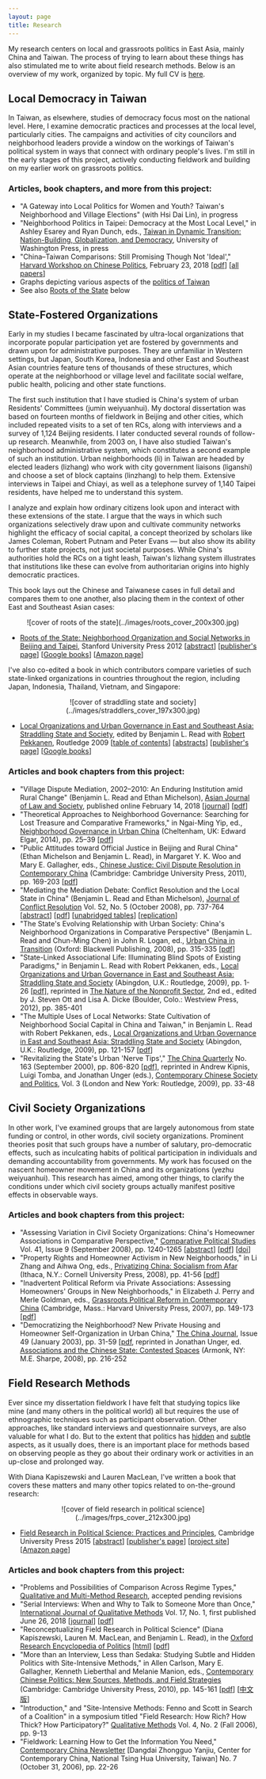 ```yaml
---
layout: page
title: Research
---
```

My research centers on local and grassroots politics in East Asia, mainly China and Taiwan. The process of trying to learn about these things has also stimulated me to write about field research methods. Below is an overview of my work, organized by topic. My full CV is [here](../about/BenRead-CurriculumVitae.pdf).

## Local Democracy in Taiwan

In Taiwan, as elsewhere, studies of democracy focus most on the national level. Here, I examine democratic practices and processes at the local level, particularly cities. The campaigns and activities of city councilors and neighborhood leaders provide a window on the workings of Taiwan's political system in ways that connect with ordinary people's lives. I'm still in the early stages of this project, actively conducting fieldwork and building on my earlier work on grassroots politics.

### Articles, book chapters, and more from this project:

+ "A Gateway into Local Politics for Women and Youth? Taiwan's Neighborhood and Village Elections" (with Hsi Dai Lin), in progress
+ "Neighborhood Politics in Taipei: Democracy at the Most Local Level," in Ashley Esarey and Ryan Dunch, eds., <u>Taiwan in Dynamic Transition: Nation-Building, Globalization, and Democracy</u>, University of Washington Press, in press
+ "China–Taiwan Comparisons: Still Promising Though Not 'Ideal'," <u>Harvard Workshop on Chinese Politics</u>, February 23, 2018 [[pdf](http://cnpoliticsworkinggroup.org/wp-content/uploads/2018/02/Ben-Read_China-Taiwan-Comparisons.pdf)] [[all papers](http://cnpoliticsworkinggroup.org/index.php/harvard-workshop-memos/)]
+ Graphs depicting various aspects of the [politics of Taiwan](../graphics/politics_in_taiwan.html) 
+ See also [<u>Roots of the State</u>](roots.html) below

## State-Fostered Organizations

Early in my studies I became fascinated by ultra-local organizations that incorporate popular participation yet are fostered by governments and drawn upon for administrative purposes. They are unfamiliar in Western settings, but Japan, South Korea, Indonesia and other East and Southeast Asian countries feature tens of thousands of these structures, which operate at the neighborhood or village level and facilitate social welfare, public health, policing and other state functions.

The first such institution that I have studied is China's system of urban Residents' Committees (jumin weiyuanhui). My doctoral dissertation was based on fourteen months of fieldwork in Beijing and other cities, which included repeated visits to a set of ten RCs, along with interviews and a survey of 1,124 Beijing residents. I later conducted several rounds of follow-up research. Meanwhile, from 2003 on, I have also studied Taiwan's neighborhood administrative system, which constitutes a second example of such an institution. Urban neighborhoods (li) in Taiwan are headed by elected leaders (lizhang) who work with city government liaisons (liganshi) and choose a set of block captains (linzhang) to help them. Extensive interviews in Taipei and Chiayi, as well as a telephone survey of 1,140 Taipei residents, have helped me to understand this system.

I analyze and explain how ordinary citizens look upon and interact with these extensions of the state. I argue that the ways in which such organizations selectively draw upon and cultivate community networks highlight the efficacy of social capital, a concept theorized by scholars like James Coleman, Robert Putnam and Peter Evans &#8212; but also show its ability to further state projects, not just societal purposes. While China's authorities hold the RCs on a tight leash, Taiwan's lizhang system illustrates that institutions like these can evolve from authoritarian origins into highly democratic practices.

This book lays out the Chinese and Taiwanese cases in full detail and compares them to one another, also placing them in the context of other East and Southeast Asian cases:

<div style="text-align:center" markdown="1">
![cover of roots of the state](../images/roots_cover_200x300.jpg)
</div>

+ <u>Roots of the State: Neighborhood Organization and Social Networks in Beijing and Taipei</u>, Stanford University Press 2012 [[abstract](roots.html)] [[publisher's page](http://www.sup.org/book.cgi?id=18646)] [[Google books](https://books.google.com/books?id=21_POQoSP4oC)] [[Amazon page](http://www.amazon.com/Roots-State-Neighborhood-Organization-Contemporary/dp/0804775656)]

I've also co-edited a book in which contributors compare varieties of such state-linked organizations in countries throughout the region, including Japan, Indonesia, Thailand, Vietnam, and Singapore:

<div style="text-align:center" markdown="1">
![cover of straddling state and society](../images/straddlers_cover_197x300.jpg)
</div>

+ <u>Local Organizations and Urban Governance in East and Southeast Asia: Straddling State and Society</u>, edited by Benjamin L. Read with [Robert Pekkanen](http://www.robertpekkanen.com), Routledge 2009 [[table of contents](straddlers.html)] [[abstracts](straddlers.html#abstracts)] [[publisher's page](http://www.routledgeasianstudies.com/books/Local-Organizations-and-Urban-Governance-in-East-and-Southeast-Asia-isbn9780415492997)] [[Google books](https://books.google.com/books?id=aoPUMmUsauoC)]

### Articles and book chapters from this project:

+ "Village Dispute Mediation, 2002–2010: An Enduring Institution amid Rural Change" (Benjamin L. Read and Ethan Michelson), <u>Asian Journal of Law and Society</u>, published online February 14, 2018 [[journal](https://www-cambridge-org.oca.ucsc.edu/core/journals/asian-journal-of-law-and-society/article/village-dispute-mediation-in-china-200210-an-enduring-institution-amid-rural-change/2832CFE41040C7051D0D860DFB801502)] [[pdf](../publications/Read-Michelson_2018_Village_Dispute_Mediation_in_China_2002-10.pdf)]
+ "Theoretical Approaches to Neighborhood Governance: Searching for Lost Treasure and Comparative Frameworks," in Ngai-Ming Yip, ed., <u>Neighborhood Governance in Urban China</u> (Cheltenham, UK: Edward Elgar, 2014), pp. 25–39 [[pdf](../publications/ReadBenjaminL_2014_TheoreticalApproachesToNeighbourhoodGovernance.pdf)]
+ "Public Attitudes toward Official Justice in Beijing and Rural China" (Ethan Michelson and Benjamin L. Read), in Margaret Y. K. Woo and Mary E. Gallagher, eds., <u>Chinese Justice: Civil Dispute Resolution in Contemporary China</u> (Cambridge: Cambridge University Press, 2011), pp. 169-203 [[pdf](../publications/Michelson-Read_2011_AttitudesTowardOfficialJustice.pdf)]
+ "Mediating the Mediation Debate: Conflict Resolution and the Local State in China" (Benjamin L. Read and Ethan Michelson), <u>Journal of Conflict Resolution</u> Vol. 52, No. 5 (October 2008), pp. 737-764 [[abstract](http://jcr.sagepub.com/cgi/content/abstract/52/5/737)] [[pdf](../publications/Read-Michelson_2008_JCR_Mediation.pdf)] [[unabridged tables](../publications/Mediation_FullTables.doc)] [[replication](../publications/Mediation_Replication.zip)]
+ "The State's Evolving Relationship with Urban Society: China's Neighborhood Organizations in Comparative Perspective" (Benjamin L. Read and Chun-Ming Chen) in John R. Logan, ed., <u>Urban China in Transition</u> (Oxford: Blackwell Publishing, 2008), pp. 315-335 [[pdf](../publications/Read-Chen_2008_StatesRelationshipWithUrbanSociety.pdf)]
+ "State-Linked Associational Life: Illuminating Blind Spots of Existing Paradigms," in Benjamin L. Read with Robert Pekkanen, eds., <u>Local Organizations and Urban Governance in East and Southeast Asia: Straddling State and Society</u> (Abingdon, U.K.: Routledge, 2009), pp. 1-26 [[pdf](../publications/ReadBenjaminL_2009_ch1_StateLinkedAssociationalLife.pdf)], reprinted in <u>The Nature of the Nonprofit Sector</u>, 2nd ed., edited by J. Steven Ott and Lisa A. Dicke (Boulder, Colo.: Westview Press, 2012), pp. 385-401
+ "The Multiple Uses of Local Networks: State Cultivation of Neighborhood Social Capital in China and Taiwan," in Benjamin L. Read with Robert Pekkanen, eds., <u>Local Organizations and Urban Governance in East and Southeast Asia: Straddling State and Society</u> (Abingdon, U.K.: Routledge, 2009), pp. 121-157 [[pdf]("../publications/ReadBenjaminL_2009_ch6_MultipleUsesOfLocalNetworks.pdf)]
+ "Revitalizing the State's Urban 'Nerve Tips'," <u>The China Quarterly</u> No. 163 (September 2000), pp. 806-820 [[pdf](../publications/ReadBenjaminL_2000_ChinaQ_RevitalizingNerveTips.pdf)], reprinted in Andrew Kipnis, Luigi Tomba, and Jonathan Unger (eds.), <u>Contemporary Chinese Society and Politics</u>, Vol. 3 (London and New York: Routledge, 2009), pp. 33-48

## Civil Society Organizations

In other work, I've examined groups that are largely autonomous from state funding or control, in other words, civil society organizations. Prominent theories posit that such groups have a number of salutary, pro-democratic effects, such as inculcating habits of political participation in individuals and demanding accountability from governments. My work has focused on the nascent homeowner movement in China and its organizations (yezhu weiyuanhui). This research has aimed, among other things, to clarify the conditions under which civil society groups actually manifest positive effects in observable ways.

### Articles and book chapters from this project:

+ "Assessing Variation in Civil Society Organizations: China's Homeowner Associations in Comparative Perspective," <u>Comparative Political Studies</u> Vol. 41, Issue 9 (September 2008), pp. 1240-1265 [[abstract](http://cps.sagepub.com/cgi/content/abstract/41/9/1240)] [[pdf](../publications/ReadBenjaminL_2008_CPS_AssessingCSOs.pdf)] [[doi](http://journals.sagepub.com/doi/10.1177/0010414007302340)]
+ "Property Rights and Homeowner Activism in New Neighborhoods," in Li Zhang and Aihwa Ong, eds., <u>Privatizing China: Socialism from Afar</u> (Ithaca, N.Y.: Cornell University Press, 2008), pp. 41-56 [[pdf](../publications/ReadBenjaminL_2008_PropertyRightsHomeownerActivism.pdf)]
+ "Inadvertent Political Reform via Private Associations: Assessing Homeowners' Groups in New Neighborhoods," in Elizabeth J. Perry and Merle Goldman, eds., <u>Grassroots Political Reform in Contemporary China</u> (Cambridge, Mass.: Harvard University Press, 2007), pp. 149-173 [[pdf](../publications/ReadBenjaminL_2007_InadvertentPoliticalReform.pdf)]
+ "Democratizing the Neighborhood? New Private Housing and Homeowner Self-Organization in Urban China," <u>The China Journal</u>, Issue 49 (January 2003), pp. 31-59 [[pdf](../publications/ReadBenjaminL_2003_ChinaJ_DemocratizingTheNeighbourhood.pdf), reprinted in Jonathan Unger, ed. <u>Associations and the Chinese State: Contested Spaces</u> (Armonk, NY: M.E. Sharpe, 2008), pp. 216-252

## Field Research Methods

Ever since my dissertation fieldwork I have felt that studying topics like mine (and many others in the political world) all but requires the use of ethnographic techniques such as participant observation. Other approaches, like standard interviews and questionnaire surveys, are also valuable for what I do. But to the extent that politics has <u>hidden</u> and <u>subtle</u> aspects, as it usually does, there is an important place for methods based on observing people as they go about their ordinary work or activities in an up-close and prolonged way.

With Diana Kapiszewski and Lauren MacLean, I've written a book that covers these matters and many other topics related to on-the-ground research:

<div style="text-align:center" markdown="1">
![cover of field research in political science](../images/frps_cover_212x300.jpg)
</div>

+ <u>Field Research in Political Science: Practices and Principles</u>, Cambridge University Press 2015 [[abstract](frps.html)] [[publisher's page](http://www.cambridge.org/us/academic/subjects/politics-international-relations/research-methods-politics/field-research-political-science-practices-and-principles)] [[project site](http://www.psfieldresearch.org/)] [[Amazon page](http://www.amazon.com/Field-Research-Political-Science-Principles/dp/0521184835/)]

### Articles and book chapters from this project:

+ "Problems and Possibilities of Comparison Across Regime Types," <u>Qualitative and Multi-Method Research</u>, accepted pending revisions
+ "Serial Interviews: When and Why to Talk to Someone More than Once," <u>International Journal of Qualitative Methods</u> Vol. 17, No. 1, first published June 26, 2018 [[journal](https://doi.org/10.1177/1609406918783452)] [[pdf](../publications/ReadBenjaminL_2018_Serial_Interviews_-_When_and_Why_to_Talk_to_Someone_More_than_Once.pdf)]
+ "Reconceptualizing Field Research in Political Science" (Diana Kapiszewski, Lauren M. MacLean, and Benjamin L. Read), in the [Oxford Research Encyclopedia of Politics](http://politics.oxfordre.com) [[html](http://politics.oxfordre.com/view/10.1093/acrefore/9780190228637.001.0001/acrefore-9780190228637-e-722)] [[pdf](../publications/Kapiszewski_MacLean_Read_2018_Reconceptualizing_Field_Research_in_PS.pdf)]
+ "More than an Interview, Less than Sedaka: Studying Subtle and Hidden Politics with Site-Intensive Methods," in Allen Carlson, Mary E. Gallagher, Kenneth Lieberthal and Melanie Manion, eds., <u>Contemporary Chinese Politics: New Sources, Methods, and Field Strategies</u> (Cambridge: Cambridge University Press, 2010), pp. 145-161 [[pdf](../publications/ReadBenjaminL_2010_MoreThanAnInterview.pdf)] [[中文版](../publications/ReadBenjaminL_2014_MoreThanAnInterview_InChinese.pdf)]
+ "Introduction," and "Site-Intensive Methods: Fenno and Scott in Search of a Coalition" in a symposium titled "Field Research: How Rich? How Thick? How Participatory?" <u>Qualitative Methods</u> Vol. 4, No. 2 (Fall 2006), pp. 9-13
+ "Fieldwork: Learning How to Get the Information You Need," <u>Contemporary China Newsletter</u> [Dangdai Zhongguo Yanjiu, Center for Contemporary China, National Tsing Hua University, Taiwan] No. 7 (October 31, 2006), pp. 22-26
